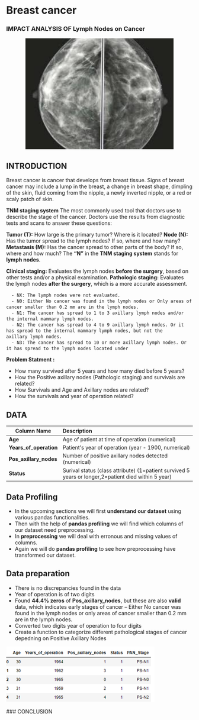 # Breast cancer

### IMPACT ANALYSIS OF Lymph Nodes on Cancer
<p align="center">
  <img width="400" height="300" src="images/BreastCancer.jpg">
</p>

## INTRODUCTION
Breast cancer is cancer that develops from breast tissue. Signs of breast cancer may include a lump in the breast, a change in breast shape, dimpling of the skin, fluid coming from the nipple, a newly inverted nipple, or a red or scaly patch of skin.

__TNM staging system__ The most commonly used tool that doctors use to describe the stage of the cancer. Doctors use the results from diagnostic tests and scans to answer these questions:<br/>

  __Tumor (T):__ How large is the primary tumor? Where is it located?
  __Node (N):__ Has the tumor spread to the lymph nodes? If so, where and how many?
  __Metastasis (M):__ Has the cancer spread to other parts of the body? If so, where and how much?
   The __“N”__ in the __TNM staging system__ stands for __lymph nodes__.<br/>
  
  __Clinical staging:__ Evaluates the lymph nodes __before the surgery__, based on other tests and/or a physical examination.
  __Pathologic staging:__ Evaluates the lymph nodes __after the surgery__, which is a more accurate assessment.
  
      - NX: The lymph nodes were not evaluated.
      - N0: Either No cancer was found in the lymph nodes or Only areas of cancer smaller than 0.2 mm are in the lymph nodes.
      - N1: The cancer has spread to 1 to 3 axillary lymph nodes and/or the internal mammary lymph nodes.
      - N2: The cancer has spread to 4 to 9 axillary lymph nodes. Or it has spread to the internal mammary lymph nodes, but not the     axillary lymph nodes.
      - N3: The cancer has spread to 10 or more axillary lymph nodes. Or it has spread to the lymph nodes located under 
      
__Problem Statment :__ 
- How many survived after 5 years and how many died before 5 years?
- How the Positive axillary nodes (Pathologic staging) and survivals are related?
- How Survivals and Age and Axillary nodes are related?
- How the survivals and year of operation related?

## DATA
| Column Name             | Description                                                                                             |
| -------------------     |:-------------                                                                                           | 
| __Age__                 | Age of patient at time of operation (numerical)                                                         | 
| __Years_of_operation__  | Patient's year of operation (year - 1900, numerical)                                                    |  
| __Pos_axillary_nodes__  | Number of positive axillary nodes detected (numerical)                                                  | 
| __Status__              | Surival status (class attribute) (1=patient survived 5 years or longer,2=patient died within 5 year)    |     
## Data Profiling
- In the upcoming sections we will first __understand our dataset__ using various pandas functionalities.
- Then with the help of __pandas profiling__ we will find which columns of our dataset need preprocessing.
- In __preprocessing__ we will deal with erronous and missing values of columns. 
- Again we will do __pandas profiling__ to see how preprocessing have transformed our dataset.

## Data preparation
- There is no discrepancies found in the data 
- Year of operation is of two digits
- Found __44.4% zeros__ of __Pos_axillary_nodes__, but these are also __valid__ data, which indicates early stages of cancer – Either No cancer was found in the lymph nodes or only areas of cancer smaller than 0.2 mm are in the lymph nodes.
- Converted two digits year of operation to four digits
- Create a function to categorize different pathological stages of cancer depedning on Positive Axillary Nodes
<p align="left">
  <img width="400" height="150" src="images/Data.PNG">
</p>
### CONCLUSION


